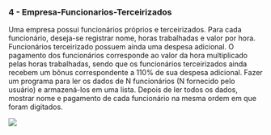 ### 4 - Empresa-Funcionarios-Terceirizados

Uma empresa possui funcionários próprios e terceirizados.
Para cada funcionário, deseja-se registrar nome, horas trabalhadas e valor por hora. Funcionários terceirizado possuem ainda uma despesa adicional.
O pagamento dos funcionários corresponde ao valor da hora multiplicado pelas horas trabalhadas, sendo que os funcionários terceirizados ainda recebem um bônus correspondente a 110% de sua despesa adicional.
Fazer um programa para ler os dados de N funcionários (N fornecido pelo usuário) e armazená-los em uma lista. Depois de ler todos os dados, mostrar nome e pagamento de cada funcionário na mesma ordem em que foram digitados.


[![](https://mermaid.ink/img/pako:eNplkU1PhEAMhv_KpCeNQPheduLNNdGDicneDJcKDRBhhgwzRsT97w6wm7jSSyd9n75pOxMUsiTgULQ4DIcGK4VdLpiNx65v5UjE7n9cl0mjB2lUQZfyNcSZe9SqERUT2G21Z6GpIsVqazFs1IM07y2xT2wNvZJ6stB_5o71OHYk9M0tW_FcrMwy-HY8Nq3yHC6WZaMbKbB9qFFV9Mdk1k_gQEeqw6a0l1gac9A12UWA22eJ6iOHXMwcGi2PoyiAa2XIAdOXqOl8uEuxRwF8gi_gWeyFNqIojvZZ5KcOjMDTzAuzIMmCMAniIEl3Jwe-pbTtvpfuk9RP450f-JkfheFi9raIqzfZVaR6Of_anE6_XViQlQ?type=png)](https://mermaid.live/edit#pako:eNplkU1PhEAMhv_KpCeNQPheduLNNdGDicneDJcKDRBhhgwzRsT97w6wm7jSSyd9n75pOxMUsiTgULQ4DIcGK4VdLpiNx65v5UjE7n9cl0mjB2lUQZfyNcSZe9SqERUT2G21Z6GpIsVqazFs1IM07y2xT2wNvZJ6stB_5o71OHYk9M0tW_FcrMwy-HY8Nq3yHC6WZaMbKbB9qFFV9Mdk1k_gQEeqw6a0l1gac9A12UWA22eJ6iOHXMwcGi2PoyiAa2XIAdOXqOl8uEuxRwF8gi_gWeyFNqIojvZZ5KcOjMDTzAuzIMmCMAniIEl3Jwe-pbTtvpfuk9RP450f-JkfheFi9raIqzfZVaR6Of_anE6_XViQlQ)
